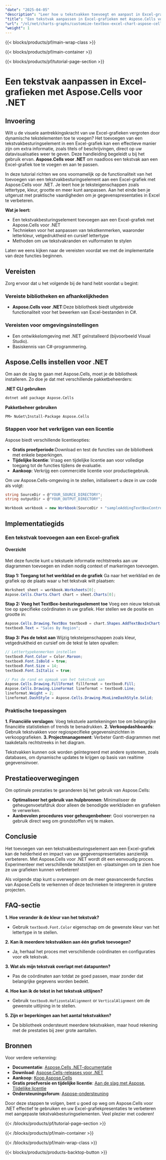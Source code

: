 ```yaml
---
"date": "2025-04-05"
"description": "Leer hoe u tekstvakken toevoegt en aanpast in Excel-grafieken met Aspose.Cells voor .NET. Verbeter uw datavisualisaties met dynamische tekstelementen zoals titels en beschrijvingen."
"title": "Een tekstvak aanpassen in Excel-grafieken met Aspose.Cells voor .NET"
"url": "/nl/net/charts-graphs/customize-textbox-excel-chart-aspose-cells/"
"weight": 1
---
```


{{< blocks/products/pf/main-wrap-class >}}

{{< blocks/products/pf/main-container >}}

{{< blocks/products/pf/tutorial-page-section >}}


# Een tekstvak aanpassen in Excel-grafieken met Aspose.Cells voor .NET

## Invoering

Wilt u de visuele aantrekkingskracht van uw Excel-grafieken vergroten door dynamische tekstelementen toe te voegen? Het toevoegen van een tekstvakbesturingselement in een Excel-grafiek kan een effectieve manier zijn om extra informatie, zoals titels of beschrijvingen, direct op uw datavisualisaties weer te geven. Deze handleiding begeleidt u bij het gebruik ervan. **Aspose.Cells voor .NET** om naadloos een tekstvak aan een Excel-grafiek toe te voegen en aan te passen.

In deze tutorial richten we ons voornamelijk op de functionaliteit van het toevoegen van een tekstvakbesturingselement aan een Excel-grafiek met Aspose.Cells voor .NET. Je leert hoe je teksteigenschappen zoals lettertype, kleur, grootte en meer kunt aanpassen. Aan het einde ben je uitgerust met praktische vaardigheden om je gegevenspresentaties in Excel te verbeteren.

**Wat je leert:**
- Een tekstvakbesturingselement toevoegen aan een Excel-grafiek met Aspose.Cells voor .NET
- Technieken voor het aanpassen van tekstkenmerken, waaronder letterkleur, vetgedruktheid en cursief lettertype
- Methoden om uw tekstvakranden en vulformaten te stylen

Laten we eens kijken naar de vereisten voordat we met de implementatie van deze functies beginnen.

## Vereisten

Zorg ervoor dat u het volgende bij de hand hebt voordat u begint:

### Vereiste bibliotheken en afhankelijkheden
- **Aspose.Cells voor .NET**:Deze bibliotheek biedt uitgebreide functionaliteit voor het bewerken van Excel-bestanden in C#.
  
### Vereisten voor omgevingsinstellingen
- Een ontwikkelomgeving met .NET geïnstalleerd (bijvoorbeeld Visual Studio).
- Basiskennis van C#-programmering.

## Aspose.Cells instellen voor .NET

Om aan de slag te gaan met Aspose.Cells, moet je de bibliotheek installeren. Zo doe je dat met verschillende pakketbeheerders:

**.NET CLI gebruiken**
```bash
dotnet add package Aspose.Cells
```

**Pakketbeheer gebruiken**
```plaintext
PM> NuGet\Install-Package Aspose.Cells
```

### Stappen voor het verkrijgen van een licentie

Aspose biedt verschillende licentieopties:
- **Gratis proefperiode**:Download en test de functies van de bibliotheek met enkele beperkingen.
- **Tijdelijke licentie**: Vraag een tijdelijke licentie aan voor volledige toegang tot de functies tijdens de evaluatie.
- **Aankoop**: Verkrijg een commerciële licentie voor productiegebruik.

Om uw Aspose.Cells-omgeving in te stellen, initialiseert u deze in uw code als volgt:

```csharp
string SourceDir = @"YOUR_SOURCE_DIRECTORY";
string outputDir = @"YOUR_OUTPUT_DIRECTORY";

Workbook workbook = new Workbook(SourceDir + "sampleAddingTextBoxControlInChart.xls");
```

## Implementatiegids

### Een tekstvak toevoegen aan een Excel-grafiek

#### Overzicht
Met deze functie kunt u tekstuele informatie rechtstreeks aan uw diagrammen toevoegen en indien nodig context of markeringen toevoegen.

**Stap 1: Toegang tot het werkblad en de grafiek**
Ga naar het werkblad en de grafiek op de plaats waar u het tekstvak wilt plaatsen:

```csharp
Worksheet sheet = workbook.Worksheets[0];
Aspose.Cells.Charts.Chart chart = sheet.Charts[0];
```

**Stap 2: Voeg het TextBox-besturingselement toe**
Voeg een nieuw tekstvak toe op specifieke coördinaten in uw grafiek. Hier stellen we de positie en grootte in:

```csharp
Aspose.Cells.Drawing.TextBox textbox0 = chart.Shapes.AddTextBoxInChart(400, 1100, 350, 2550);
textbox0.Text = "Sales By Region";
```

**Stap 3: Pas de tekst aan**
Wijzig teksteigenschappen zoals kleur, vetgedruktheid en cursief om de tekst te laten opvallen:

```csharp
// Lettertypekenmerken instellen
textbox0.Font.Color = Color.Maroon;
textbox0.Font.IsBold = true;
textbox0.Font.Size = 14;
textbox0.Font.IsItalic = true;

// Pas de rand en opmaak van het tekstvak aan
Aspose.Cells.Drawing.FillFormat fillformat = textbox0.Fill;
Aspose.Cells.Drawing.LineFormat lineformat = textbox0.Line;
lineformat.Weight = 2;
lineformat.DashStyle = Aspose.Cells.Drawing.MsoLineDashStyle.Solid;
```

### Praktische toepassingen

**1. Financiële verslagen**: Voeg tekstuele aantekeningen toe om belangrijke financiële statistieken of trends te benadrukken.
**2. Verkoopdashboards**: Gebruik tekstvakken voor regiospecifieke gegevensinzichten in verkoopgrafieken.
**3. Projectmanagement**: Verbeter Gantt-diagrammen met taakdetails rechtstreeks in het diagram.

Tekstvakken kunnen ook worden geïntegreerd met andere systemen, zoals databases, om dynamische updates te krijgen op basis van realtime gegevensinvoer.

## Prestatieoverwegingen

Om optimale prestaties te garanderen bij het gebruik van Aspose.Cells:
- **Optimaliseer het gebruik van hulpbronnen**: Minimaliseer de geheugenvoetafdruk door alleen de benodigde werkbladen en grafieken te verwerken.
- **Aanbevolen procedures voor geheugenbeheer**: Gooi voorwerpen na gebruik direct weg om grondstoffen vrij te maken.

## Conclusie

Het toevoegen van een tekstvakbesturingselement aan een Excel-grafiek kan de helderheid en impact van uw gegevenspresentaties aanzienlijk verbeteren. Met Aspose.Cells voor .NET wordt dit een eenvoudig proces. Experimenteer met verschillende tekststijlen en -plaatsingen om te zien hoe ze uw grafieken kunnen verbeteren!

Als volgende stap kunt u overwegen om de meer geavanceerde functies van Aspose.Cells te verkennen of deze technieken te integreren in grotere projecten.

## FAQ-sectie

**1. Hoe verander ik de kleur van het tekstvak?**
- Gebruik `textbox0.Font.Color` eigenschap om de gewenste kleur van het lettertype in te stellen.

**2. Kan ik meerdere tekstvakken aan één grafiek toevoegen?**
- Ja, herhaal het proces met verschillende coördinaten en configuraties voor elk tekstvak.

**3. Wat als mijn tekstvak overlapt met datapunten?**
- Pas de coördinaten aan totdat ze goed passen, maar zonder dat belangrijke gegevens worden bedekt.

**4. Hoe kan ik de tekst in het tekstvak uitlijnen?**
- Gebruik `textbox0.HofizontalAlignment` or `VerticalAlignment` om de gewenste uitlijning in te stellen.

**5. Zijn er beperkingen aan het aantal tekstvakken?**
- De bibliotheek ondersteunt meerdere tekstvakken, maar houd rekening met de prestaties bij zeer grote aantallen.

## Bronnen

Voor verdere verkenning:
- **Documentatie**: [Aspose.Cells .NET-documentatie](https://reference.aspose.com/cells/net/)
- **Download**: [Aspose.Cells-releases voor .NET](https://releases.aspose.com/cells/net/)
- **Aankoop**: [Koop Aspose.Cells](https://purchase.aspose.com/buy)
- **Gratis proefversie en tijdelijke licentie**: [Aan de slag met Aspose](https://releases.aspose.com/cells/net/), [Tijdelijke licentie](https://purchase.aspose.com/temporary-license/)
- **Ondersteuningsforum**: [Aspose-ondersteuning](https://forum.aspose.com/c/cells/9)

Door deze stappen te volgen, bent u goed op weg om Aspose.Cells voor .NET effectief te gebruiken en uw Excel-grafiekpresentaties te verbeteren met aangepaste tekstvakbesturingselementen. Veel plezier met coderen!


{{< /blocks/products/pf/tutorial-page-section >}}

{{< /blocks/products/pf/main-container >}}

{{< /blocks/products/pf/main-wrap-class >}}

{{< blocks/products/products-backtop-button >}}